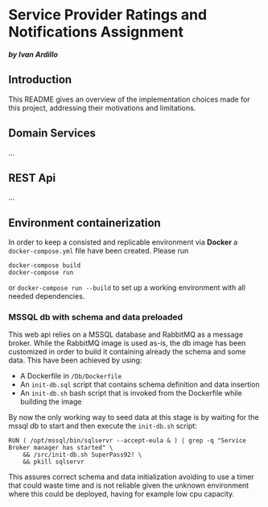 # Service Provider Ratings and Notifications Assignment
___by Ivan Ardillo___ 
## Introduction
This README gives an overview of the implementation choices made for this project, addressing their motivations and limitations.

## Domain Services
...

## REST Api
...

## Environment containerization
In order to keep a consisted and replicable environment via **Docker** a `docker-compose.yml` file have been created.
Please run 
```
docker-compose build 
docker-compose run
```
or `docker-compose run --build` to set up a working environment with all needed dependencies.
### MSSQL db with schema and data preloaded
This web api relies on a MSSQL database and RabbitMQ as a message broker. While the RabbitMQ image is used as-is, the db image has been customized in order to build it containing already the schema and some data.
This have been achieved by using:
- A Dockerfile in `/Db/Dockerfile`
- An `init-db.sql` script that contains schema definition and data insertion
- An `init-db.sh` bash script that is invoked from the Dockerfile while building the image

By now the only working way to seed data at this stage is by waiting for the mssql db to start and then execute the `init-db.sh` script:
```
RUN ( /opt/mssql/bin/sqlservr --accept-eula & ) | grep -q "Service Broker manager has started" \
    && /src/init-db.sh SuperPass92! \
    && pkill sqlservr
```
This assures correct schema and data initialization avoiding to use a timer that could waste time and is not reliable given the unknown environment where this could be deployed, having for example low cpu capacity.
